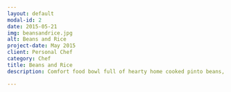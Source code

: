 ```yaml
---
layout: default
modal-id: 2
date: 2015-05-21
img: beansandrice.jpg
alt: Beans and Rice
project-date: May 2015
client: Personal Chef
category: Chef
title: Beans and Rice
description: Comfort food bowl full of hearty home cooked pinto beans, brown rice, and fresh veggies.  One of my favorite ways to warm the soul.

---
```

